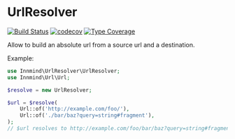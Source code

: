 # UrlResolver

[![Build Status](https://github.com/innmind/url-resolver/workflows/CI/badge.svg?branch=master)](https://github.com/innmind/url-resolver/actions?query=workflow%3ACI)
[![codecov](https://codecov.io/gh/innmind/url-resolver/branch/develop/graph/badge.svg)](https://codecov.io/gh/innmind/url-resolver)
[![Type Coverage](https://shepherd.dev/github/innmind/url-resolver/coverage.svg)](https://shepherd.dev/github/innmind/url-resolver)

Allow to build an absolute url from a source url and a destination.

Example:
```php
use Innmind\UrlResolver\UrlResolver;
use Innmind\Url\Url;

$resolve = new UrlResolver;

$url = $resolve(
    Url::of('http://example.com/foo/'),
    Url::of('./bar/baz?query=string#fragment'),
);
// $url resolves to http://example.com/foo/bar/baz?query=string#fragment
```
